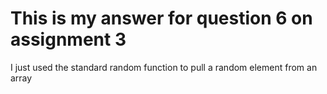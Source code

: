 # This is my answer for question 6 on assignment 3

I just used the standard random function to pull a random element from an array